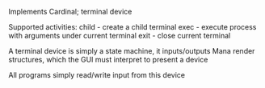<!---
 Copyright (c) 2017 Himanshu Goel
 
 This software is released under the MIT License.
 https://opensource.org/licenses/MIT
-->

Implements Cardinal; terminal device

Supported activities:
child   - create a child terminal
exec    - execute process with arguments under current terminal
exit    - close current terminal

A terminal device is simply a state machine, it inputs/outputs Mana render structures, which the GUI must interpret to present a device

All programs simply read/write input from this device